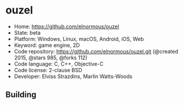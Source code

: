 # ouzel

- Home: https://github.com/elnormous/ouzel
- State: beta
- Platform: Windows, Linux, macOS, Android, iOS, Web
- Keyword: game engine, 2D
- Code repository: https://github.com/elnormous/ouzel.git (@created 2015, @stars 985, @forks 112)
- Code language: C, C++, Objective-C
- Code license: 2-clause BSD
- Developer: Elviss Strazdins, Marlin Watts-Woods

## Building
